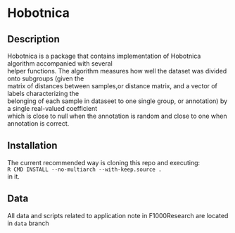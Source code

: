 # Hobotnica
## Description
Hobotnica is a package that contains implementation of Hobotnica algorithm accompanied with  several  
helper functions. The algorithm measures how well the dataset was divided onto subgroups (given the  
matrix of distances between samples,or distance matrix, and a vector of labels characterizing the  
belonging of each sample in dataseet to one single group, or annotation) by a single real-valued coefficient  
which is close to null when the annotation is random and close to one when annotation is correct.

## Installation
The current recommended way is cloning this repo and executing:  
`R CMD INSTALL --no-multiarch --with-keep.source .`  
in it.

## Data 
All data and scripts related to application note in F1000Research are located in `data` branch
